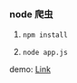 ### node 爬虫

1. `npm install`

1. `node app.js`

demo: [Link](http://www.smalltree.xyz/node/spider/002)
